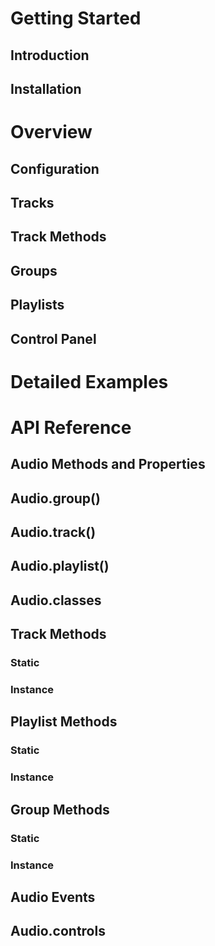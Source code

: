 # Getting Started

## Introduction

## Installation

# Overview

## Configuration

## Tracks

## Track Methods

## Groups

## Playlists

## Control Panel

# Detailed Examples

# API Reference

## Audio Methods and Properties

## Audio.group()

## Audio.track()

## Audio.playlist()

## Audio.classes

## Track Methods

### Static

### Instance

## Playlist Methods

### Static

### Instance

## Group Methods

### Static

### Instance

## Audio Events

## Audio.controls